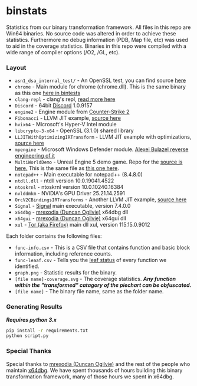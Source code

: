 # binstats

Statistics from our binary transformation framework. All files in this repo are Win64 binaries. No source code was altered in order to achieve these statistics. Furthermore no debug information (PDB, Map file, etc) was used to aid in the coverage statistics. Binaries in this repo were compiled with a wide range of compiler options (/O2, /GL, etc).

### Layout

- `asn1_dsa_internal_test/` - An OpenSSL test, you can find source [here](https://gitlab.softgenetics.com/libs/openssl/-/blob/f510d614a7e981cbf69f11ae186c97d3fa00dda9/test/asn1_dsa_internal_test.c)
- `chrome` - Main module for chrome (chrome.dll). This is the same binary as this one [here in bintests](https://github.com/backengineering/bintests/blob/master/misc/chrome/win64-121.0.6167.85/chrome-win64/chrome.dll)
- `clang-repl` - clang's repl, [read more here](https://clang.llvm.org/docs/ClangRepl.html)
- `Discord` - 64bit [Discord](https://discord.com/) 1.0.9157
- `engine2` - Engine module from [Counter-Strike 2](https://www.counter-strike.net/cs2)
- `Fibonacci` - LLVM JIT example, [source here](https://github.com/llvm-mirror/llvm/blob/master/examples/Fibonacci/fibonacci.cpp)
- `hvix64` - Microsoft's Hyper-V Intel module
- `libcrypto-3-x64` - OpenSSL (3.1.0) shared library
- `LLJITWithOptimizingIRTransform` - LLVM JIT example with optimizations, [source here](https://gitlab.eecs.wsu.edu/44373/t/-/blob/59cd45e5ae2920f2287d2b9df4ec0dc94e48c39d/llvm/examples/OrcV2Examples/LLJITWithOptimizingIRTransform/LLJITWithOptimizingIRTransform.cpp)
- `mpengine` - Microsoft Windows Defender module. [Alexei Bulazel reverse engineering of it](https://www.youtube.com/watch?v=2NawGCUOYT4)
- `MultiWorldDemo` - Unreal Engine 5 demo game. Repo for the [source is here.](https://github.com/UNAmedia/ue5-multiworld-demo) This is the same file as [this one here](https://github.com/backengineering/bintests/blob/master/misc/MultiWorldDemo/MultiWorldDemo/Binaries/Win64/MultiWorldDemo.exe).
- `notepad++` - Main executable for notepad++ (8.4.8.0)
- `ntdll.dll` - ntdll version 10.0.19041.4522
- `ntoskrnl` - ntoskrnl version 10.0.10240.16384
- `nvlddmkm` - NVIDIA's GPU Driver 25.21.14.2591
- `OrcV2CBindingsIRTransforms` - Another LLVM JIT example, [source here](https://code.ornl.gov/llvm-doe/llvm-project/-/blob/f756d38abf2ec40ee06ee5aa668db444e5d6f485/llvm/examples/OrcV2Examples/OrcV2CBindingsIRTransforms/OrcV2CBindingsIRTransforms.c)
- `Signal` - [Signal](https://signal.org/) main executable, version 7.4.0.0
- `x64dbg` - [mrexodia (Duncan Ogilvie)](https://github.com/mrexodia) x64dbg dll
- `x64gui` - [mrexodia (Duncan Ogilvie)](https://github.com/mrexodia) x64gui dll
- `xul` - [Tor (aka Firefox)](https://gitlab.torproject.org/tpo/applications/tor-browser) main dll xul, version 115.15.0.9012

Each folder contains the following files:

- `func-info.csv` - This is a CSV file that contains function and basic block information, including reference counts.
- `func-leaaf.csv` - Tells you the [leaf status](https://learn.microsoft.com/en-us/cpp/build/stack-usage?view=msvc-170#function-types) of every function we identified. 
- `graph.png` - Statistic results for the binary.
- `[file name]-coverage.svg` - The coverage statistics. ***Any function within the "transformed" catagory of the piechart can be obfuscated.***
- `[file name]` - The binary file name, same as the folder name.

### Generating Results

***Requires python 3.x***

```bash
pip install -r requirements.txt
python script.py
```

### Special Thanks

Special thanks to [mrexodia (Duncan Ogilvie)](https://github.com/mrexodia) and the rest of the people who maintain [x64dbg](https://github.com/x64dbg/x64dbg). We have spent thousands of hours building this binary transformation framework, many of those hours we spent in x64dbg.
